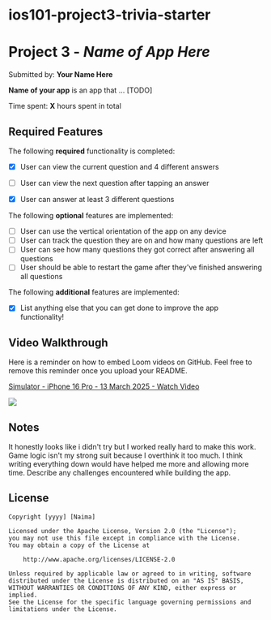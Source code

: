# ios101-project3-trivia-starter
# Project 3 - *Name of App Here*

Submitted by: **Your Name Here**

**Name of your app** is an app that ... [TODO] 

Time spent: **X** hours spent in total

## Required Features

The following **required** functionality is completed:

- [x] User can view the current question and 4 different answers
- [ ] User can view the next question after tapping an answer
- [x] User can answer at least 3 different questions


The following **optional** features are implemented:

- [ ] User can use the vertical orientation of the app on any device
- [ ] User can track the question they are on and how many questions are left
- [ ] User can see how many questions they got correct after answering all questions
- [ ] User should be able to restart the game after they've finished answering all questions

The following **additional** features are implemented:

- [x] List anything else that you can get done to improve the app functionality!

## Video Walkthrough

Here is a reminder on how to embed Loom videos on GitHub. Feel free to remove this reminder once you upload your README. 

<div>
    <a href="https://www.loom.com/share/4396d8cee4f94d478b9ce38b2c42f86a">
      <p>Simulator - iPhone 16 Pro - 13 March 2025 - Watch Video</p>
    </a>
    <a href="https://www.loom.com/share/4396d8cee4f94d478b9ce38b2c42f86a">
      <img style="max-width:300px;" src="https://cdn.loom.com/sessions/thumbnails/4396d8cee4f94d478b9ce38b2c42f86a-c2465e82f58b7baa-full-play.gif">
    </a>
  </div>

## Notes
It honestly looks like i didn't try but I worked really hard to make this work. Game logic isn't my strong suit because I overthink it too much. I think writing everything down would have helped me more and allowing more time.
Describe any challenges encountered while building the app.

## License

    Copyright [yyyy] [Naima]

    Licensed under the Apache License, Version 2.0 (the "License");
    you may not use this file except in compliance with the License.
    You may obtain a copy of the License at

        http://www.apache.org/licenses/LICENSE-2.0

    Unless required by applicable law or agreed to in writing, software
    distributed under the License is distributed on an "AS IS" BASIS,
    WITHOUT WARRANTIES OR CONDITIONS OF ANY KIND, either express or implied.
    See the License for the specific language governing permissions and
    limitations under the License.
